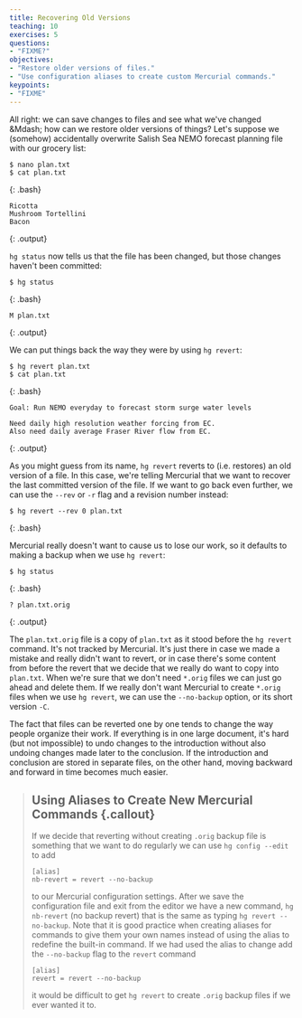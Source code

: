 ```yaml
---
title: Recovering Old Versions
teaching: 10
exercises: 5
questions:
- "FIXME?"
objectives:
- "Restore older versions of files."
- "Use configuration aliases to create custom Mercurial commands."
keypoints:
- "FIXME"
---
```


All right:
we can save changes to files and see what we've changed &Mdash;
how can we restore older versions of things?
Let's suppose we (somehow) accidentally overwrite Salish Sea NEMO forecast
planning file with our grocery list:

~~~
$ nano plan.txt
$ cat plan.txt
~~~
{: .bash}

~~~
Ricotta
Mushroom Tortellini
Bacon
~~~
{: .output}

`hg status` now tells us that the file has been changed,
but those changes haven't been committed:

~~~
$ hg status
~~~
{: .bash}

~~~
M plan.txt
~~~
{: .output}

We can put things back the way they were by using `hg revert`:

~~~
$ hg revert plan.txt
$ cat plan.txt
~~~
{: .bash}

~~~
Goal: Run NEMO everyday to forecast storm surge water levels

Need daily high resolution weather forcing from EC.
Also need daily average Fraser River flow from EC.
~~~
{: .output}

As you might guess from its name,
`hg revert` reverts to (i.e. restores) an old version of a file.
In this case,
we're telling Mercurial that we want to recover the last committed version
of the file.
If we want to go back even further,
we can use the `--rev` or `-r` flag and a revision number instead:

~~~
$ hg revert --rev 0 plan.txt
~~~
{: .bash}

Mercurial really doesn't want to cause us to lose our work,
so it defaults to making a backup when we use `hg revert`:

~~~
$ hg status
~~~
{: .bash}

~~~
? plan.txt.orig
~~~
{: .output}

The `plan.txt.orig` file is a copy of `plan.txt` as it stood before the
`hg revert` command.
It's not tracked by Mercurial.
It's just there in case we made a mistake and really didn't want to revert,
or in case there's some content from before the revert that we decide that
we really do want to copy into `plan.txt`.
When we're sure that we don't need `*.orig` files we can just go ahead and
delete them.
If we really don't want Mercurial to create `*.orig` files when we use
`hg revert`,
we can use the `--no-backup` option,
or its short version `-C`.

The fact that files can be reverted one by one tends to change the way people
organize their work.
If everything is in one large document,
it's hard (but not impossible) to undo changes to the introduction without
also undoing changes made later to the conclusion.
If the introduction and conclusion are stored in separate files,
on the other hand,
moving backward and forward in time becomes much easier.


> ## Using Aliases to Create New Mercurial Commands {.callout}
>
> If we decide that reverting without creating `.orig` backup file is something
> that we want to do regularly we can use `hg config --edit` to add
>
> ~~~
> [alias]
> nb-revert = revert --no-backup
> ~~~
>
> to our Mercurial configuration settings.
> After we save the configuration file and exit from the editor we have a new
> command,
> `hg nb-revert`
> (no backup revert) that is the same as typing `hg revert --no-backup`.
> Note that it is good practice when creating aliases for commands to give them
> your own names instead of using the alias to redefine the built-in command.
> If we had used the alias to change add the `--no-backup` flag to the `revert`
> command
>
> ~~~
> [alias]
> revert = revert --no-backup
> ~~~
>
> it would be difficult to get `hg revert` to create `.orig` backup files if we
> ever wanted it to.
